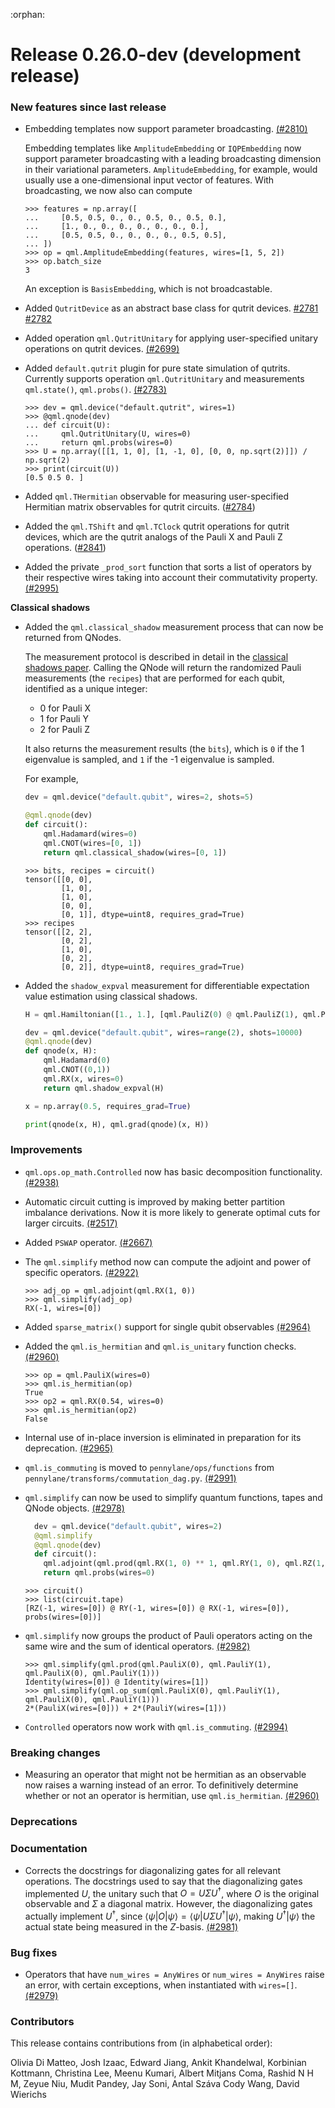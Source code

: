 :orphan:

# Release 0.26.0-dev (development release)

<h3>New features since last release</h3>

* Embedding templates now support parameter broadcasting.
  [(#2810)](https://github.com/PennyLaneAI/pennylane/pull/2810)
  
  Embedding templates like `AmplitudeEmbedding` or `IQPEmbedding` now support
  parameter broadcasting with a leading broadcasting dimension in their variational
  parameters. `AmplitudeEmbedding`, for example, would usually use a one-dimensional input
  vector of features. With broadcasting, we now also can compute

  ```pycon
  >>> features = np.array([
  ...     [0.5, 0.5, 0., 0., 0.5, 0., 0.5, 0.],
  ...     [1., 0., 0., 0., 0., 0., 0., 0.],
  ...     [0.5, 0.5, 0., 0., 0., 0., 0.5, 0.5],
  ... ])
  >>> op = qml.AmplitudeEmbedding(features, wires=[1, 5, 2])
  >>> op.batch_size
  3
  ```

  An exception is `BasisEmbedding`, which is not broadcastable.
  
* Added `QutritDevice` as an abstract base class for qutrit devices.
  [#2781](https://github.com/PennyLaneAI/pennylane/pull/2781)
  [#2782](https://github.com/PennyLaneAI/pennylane/pull/2782)

* Added operation `qml.QutritUnitary` for applying user-specified unitary operations on qutrit devices.
  [(#2699)](https://github.com/PennyLaneAI/pennylane/pull/2699)

* Added `default.qutrit` plugin for pure state simulation of qutrits. Currently supports operation `qml.QutritUnitary` and measurements `qml.state()`, `qml.probs()`.
  [(#2783)](https://github.com/PennyLaneAI/pennylane/pull/2783)

  ```pycon
  >>> dev = qml.device("default.qutrit", wires=1)
  >>> @qml.qnode(dev)
  ... def circuit(U):
  ...     qml.QutritUnitary(U, wires=0)
  ...     return qml.probs(wires=0)
  >>> U = np.array([[1, 1, 0], [1, -1, 0], [0, 0, np.sqrt(2)]]) / np.sqrt(2)
  >>> print(circuit(U))
  [0.5 0.5 0. ]
  ```

* Added `qml.THermitian` observable for measuring user-specified Hermitian matrix observables for qutrit circuits.
  ([#2784](https://github.com/PennyLaneAI/pennylane/pull/2784))

* Added the `qml.TShift` and `qml.TClock` qutrit operations for qutrit devices, which are the qutrit analogs of the Pauli X and Pauli Z operations.
  ([#2841](https://github.com/PennyLaneAI/pennylane/pull/2841))

* Added the private `_prod_sort` function that sorts a list of operators by their respective wires
  taking into account their commutativity property.
  [(#2995)](https://github.com/PennyLaneAI/pennylane/pull/2995)

**Classical shadows**

* Added the `qml.classical_shadow` measurement process that can now be returned from QNodes.

  The measurement protocol is described in detail in the
  [classical shadows paper](https://arxiv.org/abs/2002.08953). Calling the QNode
  will return the randomized Pauli measurements (the `recipes`) that are performed
  for each qubit, identified as a unique integer:

  * 0 for Pauli X
  * 1 for Pauli Y
  * 2 for Pauli Z

  It also returns the measurement results (the `bits`), which is `0` if the 1 eigenvalue
  is sampled, and `1` if the -1 eigenvalue is sampled.

  For example,

  ```python
  dev = qml.device("default.qubit", wires=2, shots=5)

  @qml.qnode(dev)
  def circuit():
      qml.Hadamard(wires=0)
      qml.CNOT(wires=[0, 1])
      return qml.classical_shadow(wires=[0, 1])
  ```

  ```pycon
  >>> bits, recipes = circuit()
  tensor([[0, 0],
          [1, 0],
          [1, 0],
          [0, 0],
          [0, 1]], dtype=uint8, requires_grad=True)
  >>> recipes
  tensor([[2, 2],
          [0, 2],
          [1, 0],
          [0, 2],
          [0, 2]], dtype=uint8, requires_grad=True)
  ```
* Added the ``shadow_expval`` measurement for differentiable expectation value estimation using classical shadows.

  ```python
  H = qml.Hamiltonian([1., 1.], [qml.PauliZ(0) @ qml.PauliZ(1), qml.PauliX(0) @ qml.PauliX(1)])

  dev = qml.device("default.qubit", wires=range(2), shots=10000)
  @qml.qnode(dev)
  def qnode(x, H):
      qml.Hadamard(0)
      qml.CNOT((0,1))
      qml.RX(x, wires=0)
      return qml.shadow_expval(H)

  x = np.array(0.5, requires_grad=True)

  print(qnode(x, H), qml.grad(qnode)(x, H))
  ```

<h3>Improvements</h3>

* `qml.ops.op_math.Controlled` now has basic decomposition functionality.
  [(#2938)](https://github.com/PennyLaneAI/pennylane/pull/2938)

* Automatic circuit cutting is improved by making better partition imbalance derivations.
  Now it is more likely to generate optimal cuts for larger circuits.
  [(#2517)](https://github.com/PennyLaneAI/pennylane/pull/2517)

* Added `PSWAP` operator.
  [(#2667)](https://github.com/PennyLaneAI/pennylane/pull/2667)

* The `qml.simplify` method now can compute the adjoint and power of specific operators.
  [(#2922)](https://github.com/PennyLaneAI/pennylane/pull/2922)

  ```pycon
  >>> adj_op = qml.adjoint(qml.RX(1, 0))
  >>> qml.simplify(adj_op)
  RX(-1, wires=[0])
  ```
  
* Added `sparse_matrix()` support for single qubit observables
  [(#2964)](https://github.com/PennyLaneAI/pennylane/pull/2964)

* Added the `qml.is_hermitian` and `qml.is_unitary` function checks.
  [(#2960)](https://github.com/PennyLaneAI/pennylane/pull/2960)

  ```pycon
  >>> op = qml.PauliX(wires=0)
  >>> qml.is_hermitian(op)
  True
  >>> op2 = qml.RX(0.54, wires=0)
  >>> qml.is_hermitian(op2)
  False
  ```

* Internal use of in-place inversion is eliminated in preparation for its deprecation.
  [(#2965)](https://github.com/PennyLaneAI/pennylane/pull/2965)

* `qml.is_commuting` is moved to `pennylane/ops/functions` from `pennylane/transforms/commutation_dag.py`.
  [(#2991)](https://github.com/PennyLaneAI/pennylane/pull/2991)

* `qml.simplify` can now be used to simplify quantum functions, tapes and QNode objects.
  [(#2978)](https://github.com/PennyLaneAI/pennylane/pull/2978)

  ```python
    dev = qml.device("default.qubit", wires=2)
    @qml.simplify
    @qml.qnode(dev)
    def circuit():
      qml.adjoint(qml.prod(qml.RX(1, 0) ** 1, qml.RY(1, 0), qml.RZ(1, 0)))
      return qml.probs(wires=0)
  ```

  ```pycon
  >>> circuit()
  >>> list(circuit.tape)
  [RZ(-1, wires=[0]) @ RY(-1, wires=[0]) @ RX(-1, wires=[0]), probs(wires=[0])]
  ```

* `qml.simplify` now groups the product of Pauli operators acting on the same wire and the sum of
  identical operators.
  [(#2982)](https://github.com/PennyLaneAI/pennylane/pull/2982)

  ```pycon
  >>> qml.simplify(qml.prod(qml.PauliX(0), qml.PauliY(1), qml.PauliX(0), qml.PauliY(1)))
  Identity(wires=[0]) @ Identity(wires=[1])
  >>> qml.simplify(qml.op_sum(qml.PauliX(0), qml.PauliY(1), qml.PauliX(0), qml.PauliY(1)))
  2*(PauliX(wires=[0])) + 2*(PauliY(wires=[1]))
  ```

* `Controlled` operators now work with `qml.is_commuting`.
  [(#2994)](https://github.com/PennyLaneAI/pennylane/pull/2994)

<h3>Breaking changes</h3>

* Measuring an operator that might not be hermitian as an observable now raises a warning instead of an
  error. To definitively determine whether or not an operator is hermitian, use `qml.is_hermitian`.
  [(#2960)](https://github.com/PennyLaneAI/pennylane/pull/2960)

<h3>Deprecations</h3>

<h3>Documentation</h3>

* Corrects the docstrings for diagonalizing gates for all relevant operations. The docstrings used to say that the diagonalizing gates implemented $U$, the unitary such that $O = U \Sigma U^{\dagger}$, where $O$ is the original observable and $\Sigma$ a diagonal matrix. However, the diagonalizing gates actually implement $U^{\dagger}$, since $\langle \psi | O | \psi \rangle = \langle \psi | U \Sigma U^{\dagger} | \psi \rangle$, making $U^{\dagger} | \psi \rangle$ the actual state being measured in the $Z$-basis. [(#2981)](https://github.com/PennyLaneAI/pennylane/pull/2981)

<h3>Bug fixes</h3>

* Operators that have `num_wires = AnyWires` or `num_wires = AnyWires` raise an error, with
  certain exceptions, when instantiated with `wires=[]`.
  [(#2979)](https://github.com/PennyLaneAI/pennylane/pull/2979)

<h3>Contributors</h3>

This release contains contributions from (in alphabetical order):

Olivia Di Matteo,
Josh Izaac,
Edward Jiang,
Ankit Khandelwal,
Korbinian Kottmann,
Christina Lee,
Meenu Kumari,
Albert Mitjans Coma,
Rashid N H M,
Zeyue Niu,
Mudit Pandey,
Jay Soni,
Antal Száva
Cody Wang,
David Wierichs
